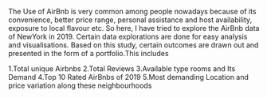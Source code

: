 The Use of AirBnb is very common among people nowadays because of its convenience, better price range, personal assistance and host availability, exposure to local flavour etc.
So here, I have tried to explore the AirBnb data of NewYork in 2019. Certain data explorations are done for easy analysis and visualisations. Based on this study, certain outcomes are drawn out and presented in the form of a portfolio.This includes


1.Total unique Airbnbs 
2.Total Reviews 
3.Available type rooms and Its Demand
4.Top 10 Rated AirBnbs of 2019
5.Most demanding Location and price variation along these neighbourhoods
